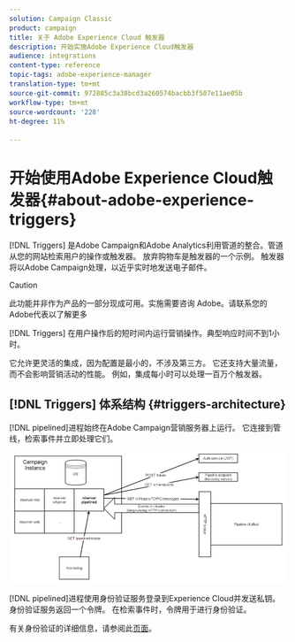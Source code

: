 ```yaml
---
solution: Campaign Classic
product: campaign
title: 关于 Adobe Experience Cloud 触发器
description: 开始实施Adobe Experience Cloud触发器
audience: integrations
content-type: reference
topic-tags: adobe-experience-manager
translation-type: tm+mt
source-git-commit: 972885c3a38bcd3a260574bacbb3f507e11ae05b
workflow-type: tm+mt
source-wordcount: '228'
ht-degree: 11%

---
```



# 开始使用Adobe Experience Cloud触发器{#about-adobe-experience-triggers}

[!DNL Triggers] 是Adobe Campaign和Adobe Analytics利用管道的整合。管道从您的网站检索用户的操作或触发器。 放弃购物车是触发器的一个示例。 触发器将以Adobe Campaign处理，以近乎实时地发送电子邮件。

>[!CAUTION]
>
>此功能并非作为产品的一部分现成可用。实施需要咨询 Adobe。请联系您的Adobe代表以了解更多

[!DNL Triggers] 在用户操作后的短时间内运行营销操作。典型响应时间不到1小时。

它允许更灵活的集成，因为配置是最小的，不涉及第三方。
它还支持大量流量，而不会影响营销活动的性能。 例如，集成每小时可以处理一百万个触发器。

## [!DNL Triggers] 体系结构  {#triggers-architecture}

[!DNL pipelined]进程始终在Adobe Campaign营销服务器上运行。 它连接到管线，检索事件并立即处理它们。

![](assets/triggers_2.png)

[!DNL pipelined]进程使用身份验证服务登录到Experience Cloud并发送私钥。 身份验证服务返回一个令牌。 在检索事件时，令牌用于进行身份验证。

有关身份验证的详细信息，请参阅此[页面](../../integrations/using/configuring-adobe-io.md)。

